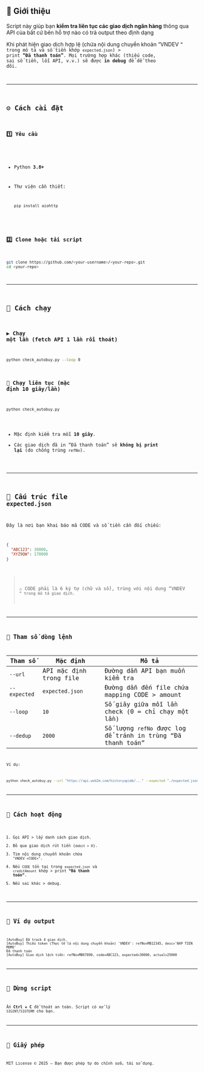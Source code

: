 ## 🔧 Giới thiệu

Script này giúp bạn **kiểm tra liên tục các giao dịch ngân hàng** thông qua API của bất cứ bên hỗ trợ nào có trả output theo định dạng

Khi phát hiện giao dịch hợp lệ (chứa nội dung chuyển khoản “VNDEV <CODE>” trong mô tả và số tiền khớp `expected.json`) > print **“Đã thanh toán”**.
Mọi trường hợp khác (thiếu code, sai số tiền, lỗi API, v.v.) sẽ được **in debug** để dễ theo dõi.

---

## ⚙️ Cách cài đặt

### 1️⃣ Yêu cầu

* Python **3.8+**
* Thư viện cần thiết:

  ```bash
  pip install aiohttp
  ```

### 2️⃣ Clone hoặc tải script

```bash
git clone https://github.com/<your-username>/<your-repo>.git
cd <your-repo>
```

---

## 🚀 Cách chạy

### ▶️ Chạy một lần (fetch API 1 lần rồi thoát)

```bash
python check_autobuy.py --loop 0
```

### 🔁 Chạy liên tục (mặc định 10 giây/lần)

```bash
python check_autobuy.py
```

* Mặc định kiểm tra mỗi **10 giây**.
* Các giao dịch đã in “Đã thanh toán” sẽ **không bị print lại** (do chống trùng `refNo`).

---

## 📁 Cấu trúc file `expected.json`

Đây là nơi bạn khai báo mã CODE và số tiền cần đối chiếu:

```json
{
  "ABC123": 30000,
  "XYZ9QW": 170000
}
```

> ⚠️ CODE phải là 6 ký tự (chữ và số), trùng với nội dung “VNDEV <CODE>” trong mô tả giao dịch.

---

## 🧠 Tham số dòng lệnh

| Tham số      | Mặc định                      | Mô tả                                                           |
| ------------ | ----------------------------- | --------------------------------------------------------------- |
| `--url`      | API mặc định trong file       | Đường dẫn API bạn muốn kiểm tra                                 |
| `--expected` | `expected.json`               | Đường dẫn đến file chứa mapping CODE > amount                   |
| `--loop`     | `10`                          | Số giây giữa mỗi lần check (0 = chỉ chạy một lần)               |
| `--dedup`    | `2000`                        | Số lượng `refNo` được log để tránh in trùng “Đã thanh toán”     |

Ví dụ:

```bash
python check_autobuy.py --url "https://api.web2m.com/historyapimb/..." --expected "./expected.json" --loop 5
```

---

## 🧩 Cách hoạt động

1. Gọi API > lấy danh sách giao dịch.
2. Bỏ qua giao dịch rút tiền (`debit > 0`).
3. Tìm nội dung chuyển khoản chứa `"VNDEV <CODE>"`.
4. Nếu `CODE` tồn tại trong `expected.json` và `creditAmount` khớp > print **“Đã thanh toán”**.
5. Nếu sai khác > debug.

---

## 🧱 Ví dụ output

```text
[AutoBuy] Đã track 4 giao dịch.
[AutoBuy] Thiếu token (Thực tế là nội dung chuyển khoản) 'VNDEV': refNo=MB12345, desc='NAP TIEN MOMO'
Đã thanh toán
[AutoBuy] Giao dịch lệch tiền: refNo=MB67890, code=ABC123, expected=30000, actual=25000
```

---

## 🛑 Dừng script

Ấn **Ctrl + C** để thoát an toàn. Script có xử lý `SIGINT`/`SIGTERM` cho bạn.

---

## 📜 Giấy phép

MIT License © 2025 — Bạn được phép tự do chỉnh sửa, tái sử dụng.
